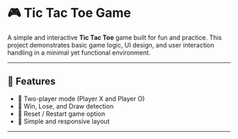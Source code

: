 # 🎮 Tic Tac Toe Game

A simple and interactive **Tic Tac Toe** game built for fun and practice. 
This project demonstrates basic game logic, UI design, and user interaction handling in a minimal yet functional environment.

---

## 📌 Features

- 🧠 Two-player mode (Player X and Player O)
- 🎯 Win, Lose, and Draw detection
- 🔄 Reset / Restart game option
- 📱 Simple and responsive layout

---
